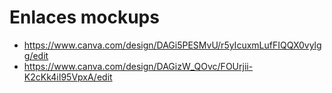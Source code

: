 # Enlaces mockups 
- https://www.canva.com/design/DAGi5PESMvU/r5yIcuxmLufFIQQX0vylgg/edit
- https://www.canva.com/design/DAGizW_QOvc/FOUrjii-K2cKk4iI95VpxA/edit
